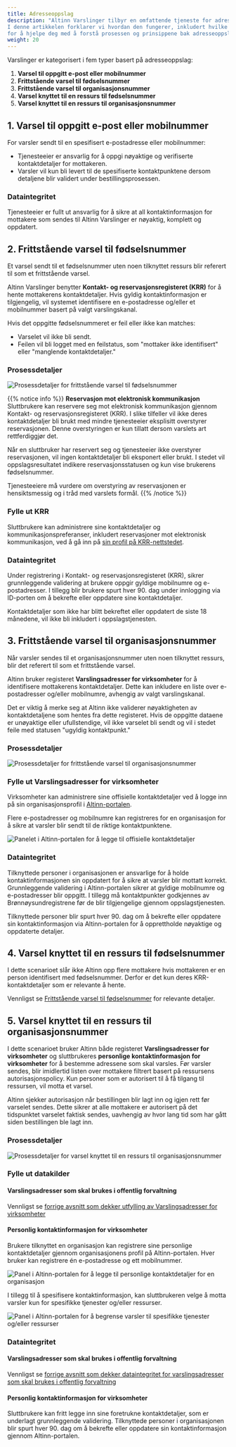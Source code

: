 ```yaml
---
title: Adresseoppslag
description: "Altinn Varslinger tilbyr en omfattende tjeneste for adresseoppslag.
I denne artikkelen forklarer vi hvordan den fungerer, inkludert hvilke registre som brukes i ulike scenarioer,
for å hjelpe deg med å forstå prosessen og prinsippene bak adresseoppslag."
weight: 20
---
```



Varslinger er kategorisert i fem typer basert på adresseoppslag:
1. **Varsel til oppgitt e-post eller mobilnummer**
2. **Frittstående varsel til fødselsnummer**
3. **Frittstående varsel til organisasjonsnummer**
4. **Varsel knyttet til en ressurs til fødselsnummer**
5. **Varsel knyttet til en ressurs til organisasjonsnummer**

## 1. Varsel til oppgitt e-post eller mobilnummer

For varsler sendt til en spesifisert e-postadresse eller mobilnummer:
- Tjenesteeier er ansvarlig for å oppgi nøyaktige og verifiserte kontaktdetaljer for mottakeren.
- Varsler vil kun bli levert til de spesifiserte kontaktpunktene dersom detaljene blir validert under bestillingsprosessen.

### Dataintegritet
Tjenesteeier er fullt ut ansvarlig for å sikre at all kontaktinformasjon for mottakere som sendes til Altinn Varslinger er nøyaktig, komplett og oppdatert.

## 2. Frittstående varsel til fødselsnummer

Et varsel sendt til et fødselsnummer uten noen tilknyttet ressurs blir referert til som et frittstående varsel.

Altinn Varslinger benytter **Kontakt- og reservasjonsregisteret (KRR)** for å hente mottakerens kontaktdetaljer.
Hvis gyldig kontaktinformasjon er tilgjengelig, vil systemet identifisere en e-postadresse og/eller et mobilnummer basert på valgt varslingskanal.

Hvis det oppgitte fødselsnummeret er feil eller ikke kan matches:
- Varselet vil ikke bli sendt.
- Feilen vil bli logget med en feilstatus, som "mottaker ikke identifisert" eller "manglende kontaktdetaljer."

### Prosessdetaljer
![Prosessdetaljer for frittstående varsel til fødselsnummer](person-no-resource-flow.drawio.svg)

{{% notice info %}}
**Reservasjon mot elektronisk kommunikasjon**
Sluttbrukere kan reservere seg mot elektronisk kommunikasjon gjennom Kontakt- og reservasjonsregisteret (KRR).
I slike tilfeller vil ikke deres kontaktdetaljer bli brukt med mindre tjenesteeier eksplisitt overstyrer reservasjonen.
Denne overstyringen er kun tillatt dersom varslets art rettferdiggjør det.

Når en sluttbruker har reservert seg og tjenesteeier ikke overstyrer reservasjonen, vil ingen kontaktdetaljer bli eksponert eller brukt.
I stedet vil oppslagsresultatet indikere reservasjonsstatusen og kun vise brukerens fødselsnummer.

Tjenesteeiere må vurdere om overstyring av reservasjonen er hensiktsmessig og i tråd med varslets formål.
{{% /notice %}}

### Fylle ut KRR

Sluttbrukere kan administrere sine kontaktdetaljer og kommunikasjonspreferanser,
inkludert reservasjoner mot elektronisk kommunikasjon,
ved å gå inn på [sin profil på KRR-nettstedet](https://minprofil.kontaktregisteret.no/).

### Dataintegritet

Under registrering i Kontakt- og reservasjonsregisteret (KRR),
sikrer grunnleggende validering at brukere oppgir gyldige mobilnumre og e-postadresser.
I tillegg blir brukere spurt hver 90. dag under innlogging via ID-porten om å bekrefte eller oppdatere sine kontaktdetaljer.

Kontaktdetaljer som ikke har blitt bekreftet eller oppdatert de siste 18 månedene, vil ikke bli inkludert i oppslagstjenesten.

## 3. Frittstående varsel til organisasjonsnummer

Når varsler sendes til et organisasjonsnummer uten noen tilknyttet ressurs, blir det referert til som et frittstående varsel.

Altinn bruker registeret **Varslingsadresser for virksomheter** for å identifisere mottakerens kontaktdetaljer.
Dette kan inkludere en liste over e-postadresser og/eller mobilnumre, avhengig av valgt varslingskanal.

Det er viktig å merke seg at Altinn ikke validerer nøyaktigheten av kontaktdetaljene som hentes fra dette registeret.
Hvis de oppgitte dataene er unøyaktige eller ufullstendige, vil ikke varselet bli sendt og vil i stedet feile med statusen "ugyldig kontaktpunkt."

### Prosessdetaljer
![Prosessdetaljer for frittstående varsel til organisasjonsnummer](org-no-resource-flow.drawio.svg)

### Fylle ut Varslingsadresser for virksomheter
Virksomheter kan administrere sine offisielle kontaktdetaljer ved å logge inn på sin organisasjonsprofil i [Altinn-portalen](https://www.altinn.no).

Flere e-postadresser og mobilnumre kan registreres for en organisasjon for å sikre at varsler blir sendt til de riktige kontaktpunktene.

![Panelet i Altinn-portalen for å legge til offisielle kontaktdetaljer](official-address-panel-portal.PNG "Panel i Altinn-portalen for å legge til offisielle kontaktdetaljer")

### Dataintegritet
Tilknyttede personer i organisasjonen er ansvarlige for å holde kontaktinformasjonen sin oppdatert for å sikre at varsler blir mottatt korrekt.
Grunnleggende validering i Altinn-portalen sikrer at gyldige mobilnumre og e-postadresser blir oppgitt.
I tillegg må kontaktpunkter godkjennes av Brønnøysundregistrene før de blir tilgjengelige gjennom oppslagstjenesten.

Tilknyttede personer blir spurt hver 90. dag om å bekrefte eller oppdatere sin kontaktinformasjon via Altinn-portalen for å opprettholde nøyaktige og oppdaterte detaljer.

## 4. Varsel knyttet til en ressurs til fødselsnummer
I dette scenarioet slår ikke Altinn opp flere mottakere hvis mottakeren er en person identifisert med
fødselsnummer.
Derfor er det kun deres KRR-kontaktdetaljer som er relevante å hente.

Vennligst se [Frittstående varsel til fødselsnummer](#2-frittstående-varsel-til-fødselsnummer)
for relevante detaljer.

## 5. Varsel knyttet til en ressurs til organisasjonsnummer
I dette scenarioet bruker Altinn både registeret **Varslingsadresser for virksomheter**
og sluttbrukeres **personlige kontaktinformasjon for virksomheter** for å bestemme adressene som skal varsles.
Før varsler sendes, blir imidlertid listen over mottakere filtrert basert på ressursens autorisasjonspolicy.
Kun personer som er autorisert til å få tilgang til ressursen, vil motta et varsel.

Altinn sjekker autorisasjon når bestillingen blir lagt inn og igjen rett før varselet sendes.
Dette sikrer at alle mottakere er autorisert på det tidspunktet varselet faktisk sendes,
uavhengig av hvor lang tid som har gått siden bestillingen ble lagt inn.

### Prosessdetaljer
![Prosessdetaljer for varsel knyttet til en ressurs til organisasjonsnummer](org-with-resource-flow.drawio.svg)

### Fylle ut datakilder
#### Varslingsadresser som skal brukes i offentlig forvaltning

Vennligst se [forrige avsnitt som dekker utfylling av Varslingsadresser for virksomheter](#fylle-ut-varslingsadresser-for-virksomheter)

#### Personlig kontaktinformasjon for virksomheter

Brukere tilknyttet en organisasjon kan registrere sine personlige kontaktdetaljer gjennom
organisasjonens profil på Altinn-portalen. Hver bruker kan registrere én e-postadresse og ett mobilnummer.

![Panel i Altinn-portalen for å legge til personlige kontaktdetaljer for en organisasjon](user-registered-org-address-panel-portal.PNG "Panel i Altinn-portalen for å legge til personlige kontaktdetaljer for en organisasjon")

I tillegg til å spesifisere kontaktinformasjon, kan sluttbrukeren velge å
motta varsler kun for spesifikke tjenester og/eller ressurser.

![Panel i Altinn-portalen for å begrense varsler til spesifikke tjenester og/eller ressurser](user-registered-service-spec.PNG "Panel i Altinn-portalen for å begrense varsler til spesifikke tjenester og/eller ressurser")

### Dataintegritet

#### Varslingsadresser som skal brukes i offentlig forvaltning

Vennligst se [forrige avsnitt som dekker dataintegritet for varslingsadresser som skal brukes i offentlig forvaltning](#dataintegritet-2)


#### Personlig kontaktinformasjon for virksomheter

Sluttbrukere kan fritt legge inn sine foretrukne kontaktdetaljer, som er underlagt grunnleggende validering.
Tilknyttede personer i organisasjonen blir spurt hver 90. dag om å bekrefte eller oppdatere sin kontaktinformasjon gjennom Altinn-portalen.